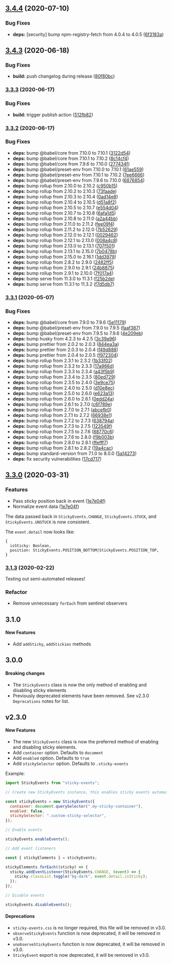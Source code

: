 ## [3.4.4](https://github.com/ryanwalters/sticky-events/compare/v3.4.3...v3.4.4) (2020-07-10)


### Bug Fixes

* **deps:** [security] bump npm-registry-fetch from 4.0.4 to 4.0.5 ([6f3183a](https://github.com/ryanwalters/sticky-events/commit/6f3183ac82f27d852adf65792c916002b690829c))

## [3.4.3](https://github.com/ryanwalters/sticky-events/compare/v3.4.2...v3.4.3) (2020-06-18)


### Bug Fixes

* **build:** push changelog during release ([80f80bc](https://github.com/ryanwalters/sticky-events/commit/80f80bcd9ae329a7784ce3ad580b9f19e65dba2e))

### [3.3.3](https://github.com/ryanwalters/sticky-events/compare/v3.3.2...v3.3.3) (2020-06-17)


### Bug Fixes

* **build:** trigger publish action ([512fb82](https://github.com/ryanwalters/sticky-events/commit/512fb8269fda3c208ecc7b6f7c779a18168f8d24))

### [3.3.2](https://github.com/ryanwalters/sticky-events/compare/v3.3.1...v3.3.2) (2020-06-17)


### Bug Fixes

* **deps:** bump @babel/core from 7.10.0 to 7.10.1 ([3122d54](https://github.com/ryanwalters/sticky-events/commit/3122d546109ddb7f7237c86ca1f14d7b1521c6e9))
* **deps:** bump @babel/core from 7.10.1 to 7.10.2 ([8c14cf4](https://github.com/ryanwalters/sticky-events/commit/8c14cf42904b22729f610dcbfdfebd6ec323dac5))
* **deps:** bump @babel/core from 7.9.6 to 7.10.0 ([277434f](https://github.com/ryanwalters/sticky-events/commit/277434f519e4c05ddd3488ddd8aa59c19f4a4607))
* **deps:** bump @babel/preset-env from 7.10.0 to 7.10.1 ([61ae559](https://github.com/ryanwalters/sticky-events/commit/61ae5595bf7aabda36013f797ce3b544e5739781))
* **deps:** bump @babel/preset-env from 7.10.1 to 7.10.2 ([7ee6666](https://github.com/ryanwalters/sticky-events/commit/7ee6666020d55227871f95f5c8f7dc1f571bcede))
* **deps:** bump @babel/preset-env from 7.9.6 to 7.10.0 ([6876854](https://github.com/ryanwalters/sticky-events/commit/68768541861d1a5526d236da11f37d8f2d92d99c))
* **deps:** bump rollup from 2.10.0 to 2.10.2 ([c950b15](https://github.com/ryanwalters/sticky-events/commit/c950b153005a607e876bf43c12931bfb5d413231))
* **deps:** bump rollup from 2.10.2 to 2.10.3 ([73faade](https://github.com/ryanwalters/sticky-events/commit/73faade4f3b1c3bab5fed93b0adad4b518c8f70b))
* **deps:** bump rollup from 2.10.3 to 2.10.4 ([0ad14e8](https://github.com/ryanwalters/sticky-events/commit/0ad14e83951e968e9708ba0a99c9cd337ce3e633))
* **deps:** bump rollup from 2.10.4 to 2.10.5 ([d51a8f2](https://github.com/ryanwalters/sticky-events/commit/d51a8f24617f51d151efb0e9bc517dee21d58712))
* **deps:** bump rollup from 2.10.5 to 2.10.7 ([e554d04](https://github.com/ryanwalters/sticky-events/commit/e554d0441769401a2d10040c441afef6c2cc26d9))
* **deps:** bump rollup from 2.10.7 to 2.10.8 ([6afa1d5](https://github.com/ryanwalters/sticky-events/commit/6afa1d5ff4beb9d26726300c899f621cd8e0cc84))
* **deps:** bump rollup from 2.10.8 to 2.11.0 ([a2a44bb](https://github.com/ryanwalters/sticky-events/commit/a2a44bbe2dd410573b770f3b36e48b01237ea929))
* **deps:** bump rollup from 2.11.0 to 2.11.2 ([fee09f4](https://github.com/ryanwalters/sticky-events/commit/fee09f4cc5e361d5a4ead97aa95785d92d555162))
* **deps:** bump rollup from 2.11.2 to 2.12.0 ([7b52629](https://github.com/ryanwalters/sticky-events/commit/7b526290cff0edadc735d9802db04faa1ea41c7d))
* **deps:** bump rollup from 2.12.0 to 2.12.1 ([0029462](https://github.com/ryanwalters/sticky-events/commit/00294621bf78d58d268c2aa46dac24c4d6e1ffe8))
* **deps:** bump rollup from 2.12.1 to 2.13.0 ([008a4c8](https://github.com/ryanwalters/sticky-events/commit/008a4c8e42fa4dcf99b7bd6f50d8b8023ee3798a))
* **deps:** bump rollup from 2.13.0 to 2.13.1 ([707f501](https://github.com/ryanwalters/sticky-events/commit/707f501db7181554ba2f5c1d9be987cdd24cc7a6))
* **deps:** bump rollup from 2.13.1 to 2.15.0 ([7b0478b](https://github.com/ryanwalters/sticky-events/commit/7b0478bb4f13e8b3a7e05e4c0c7281bc22b7c1d2))
* **deps:** bump rollup from 2.15.0 to 2.16.1 ([1dd3979](https://github.com/ryanwalters/sticky-events/commit/1dd3979007ca64d250325492b7555f76b7c97b17))
* **deps:** bump rollup from 2.8.2 to 2.9.0 ([2482ff5](https://github.com/ryanwalters/sticky-events/commit/2482ff5cde66677f1ebce1f171562115d0bbfe3b))
* **deps:** bump rollup from 2.9.0 to 2.9.1 ([24b8875](https://github.com/ryanwalters/sticky-events/commit/24b88751ec87322cbd444f354ce23d7e7427ef58))
* **deps:** bump rollup from 2.9.1 to 2.10.0 ([7f017a4](https://github.com/ryanwalters/sticky-events/commit/7f017a4b6bdda075d18b77b53a02901e82329c81))
* **deps:** bump serve from 11.3.0 to 11.3.1 ([f25b2de](https://github.com/ryanwalters/sticky-events/commit/f25b2de0686f2c112973618e6e056849e1f9bbbe))
* **deps:** bump serve from 11.3.1 to 11.3.2 ([f7d5db7](https://github.com/ryanwalters/sticky-events/commit/f7d5db7686739616e1f584ce1a2bf31e630e107d))

### [3.3.1](https://github.com/ryanwalters/sticky-events/compare/v3.3.0...v3.3.1) (2020-05-07)


### Bug Fixes

* **deps:** bump @babel/core from 7.9.0 to 7.9.6 ([5e11179](https://github.com/ryanwalters/sticky-events/commit/5e1117900c821699fa745825f407af94c8c88837))
* **deps:** bump @babel/preset-env from 7.9.0 to 7.9.5 ([faaf387](https://github.com/ryanwalters/sticky-events/commit/faaf387ae7d69da014a5ed810847df5ec6ed4959))
* **deps:** bump @babel/preset-env from 7.9.5 to 7.9.6 ([4e209eb](https://github.com/ryanwalters/sticky-events/commit/4e209eb809fc164d74bd98b0ad1cd1af9ead2246))
* **deps:** bump husky from 4.2.3 to 4.2.5 ([3c39a96](https://github.com/ryanwalters/sticky-events/commit/3c39a96f1195f18174a98ee55aba967ee31330ae))
* **deps:** bump prettier from 2.0.2 to 2.0.3 ([844ea3a](https://github.com/ryanwalters/sticky-events/commit/844ea3ae09a4db1a89a602400647e2a97a0c8551))
* **deps:** bump prettier from 2.0.3 to 2.0.4 ([f49d888](https://github.com/ryanwalters/sticky-events/commit/f49d888a93159194f5805306a7737ca35094fc94))
* **deps:** bump prettier from 2.0.4 to 2.0.5 ([f972304](https://github.com/ryanwalters/sticky-events/commit/f97230468f8d2f4c897e08f9edc447f3dc8d09b6))
* **deps:** bump rollup from 2.3.1 to 2.3.2 ([1b33f02](https://github.com/ryanwalters/sticky-events/commit/1b33f0288a84fe2145abc17eb299e6d2df00ed74))
* **deps:** bump rollup from 2.3.2 to 2.3.3 ([17a966d](https://github.com/ryanwalters/sticky-events/commit/17a966dda0fb25516e17d4c9386e6e550add919c))
* **deps:** bump rollup from 2.3.3 to 2.3.4 ([a43f5b9](https://github.com/ryanwalters/sticky-events/commit/a43f5b9a254340e8bec033a931d00015d83f1589))
* **deps:** bump rollup from 2.3.4 to 2.3.5 ([80ed729](https://github.com/ryanwalters/sticky-events/commit/80ed7297219e7e3cd34a2b722aee54285ca067c0))
* **deps:** bump rollup from 2.3.5 to 2.4.0 ([3e9ce75](https://github.com/ryanwalters/sticky-events/commit/3e9ce75082b048a249275ed22e86e11ae2c12159))
* **deps:** bump rollup from 2.4.0 to 2.5.0 ([d10e8ec](https://github.com/ryanwalters/sticky-events/commit/d10e8ec0dab5db6b49a042c451af52cca23f5e5c))
* **deps:** bump rollup from 2.5.0 to 2.6.0 ([e623a13](https://github.com/ryanwalters/sticky-events/commit/e623a13ee16a80f255454b82c62f31ff56383915))
* **deps:** bump rollup from 2.6.0 to 2.6.1 ([0edd24a](https://github.com/ryanwalters/sticky-events/commit/0edd24acff34ea267c8af81a574008661bc2fd3f))
* **deps:** bump rollup from 2.6.1 to 2.7.0 ([c6f789e](https://github.com/ryanwalters/sticky-events/commit/c6f789e3a5ec1d45f1c06717bccea9f19f2052f7))
* **deps:** bump rollup from 2.7.0 to 2.7.1 ([abcefb0](https://github.com/ryanwalters/sticky-events/commit/abcefb05975a3c9b49e9fe7ad86acd5feeeae27f))
* **deps:** bump rollup from 2.7.1 to 2.7.2 ([66938e1](https://github.com/ryanwalters/sticky-events/commit/66938e145f95dc3e42597a9eef97f502b284fa6d))
* **deps:** bump rollup from 2.7.2 to 2.7.3 ([638794a](https://github.com/ryanwalters/sticky-events/commit/638794a65557bff05260025ce0fb6a3479832d2b))
* **deps:** bump rollup from 2.7.3 to 2.7.5 ([123549f](https://github.com/ryanwalters/sticky-events/commit/123549f9090c0909d4d66e598a8895d9e58e0982))
* **deps:** bump rollup from 2.7.5 to 2.7.6 ([88770c6](https://github.com/ryanwalters/sticky-events/commit/88770c6f5bde48dc19c1342120d29e263ceeb0cb))
* **deps:** bump rollup from 2.7.6 to 2.8.0 ([f9b003b](https://github.com/ryanwalters/sticky-events/commit/f9b003bf9fb0894b8292e80289f86385d4edddcf))
* **deps:** bump rollup from 2.8.0 to 2.8.1 ([ffefff7](https://github.com/ryanwalters/sticky-events/commit/ffefff70d95d011c5885a48b3e899e046efbf8ce))
* **deps:** bump rollup from 2.8.1 to 2.8.2 ([19a4cac](https://github.com/ryanwalters/sticky-events/commit/19a4cac56db6e6b7dbd65b25394c5e3db72b04fd))
* **deps:** bump standard-version from 7.1.0 to 8.0.0 ([5a14273](https://github.com/ryanwalters/sticky-events/commit/5a1427385b91491a927c12cda3dcb9427d39fea5))
* **deps:** fix security vulnerabilities ([17cd717](https://github.com/ryanwalters/sticky-events/commit/17cd71743aff01ca2393a29b23115b568952c31a))

## [3.3.0](https://github.com/ryanwalters/sticky-events/compare/v3.1.2...v3.3.0) (2020-03-31)

### Features

- Pass sticky position back in event ([1e7e04f](https://github.com/ryanwalters/sticky-events/commit/1e7e04f6c5141a7f4f0ef8e2dd80b040a3b591d4))
- Normalize event data ([1e7e04f](https://github.com/ryanwalters/sticky-events/commit/1e7e04f6c5141a7f4f0ef8e2dd80b040a3b591d4))

The data passed back in `StickyEvents.CHANGE`, `StickyEvents.STUCK`, and `StickyEvents.UNSTUCK` is now consistent.

The `event.detail` now looks like:

```
{
  isSticky: Boolean,
  position: StickyEvents.POSITION_BOTTOM|StickyEvents.POSITION_TOP,
}
```

### [3.1.3](https://github.com/ryanwalters/sticky-events/compare/v3.1.2...v3.1.3) (2020-02-22)

Testing out semi-automated releases!

### Refactor

- Remove unnecessary `forEach` from sentinel observers

## 3.1.0

#### New Features

- Add `addSticky`, `addStickies` methods

## 3.0.0

#### Breaking changes

- The `StickyEvents` class is now the only method of enabling and disabling sticky elements
- Previously deprecated elements have been removed. See v2.3.0 `Deprecations` notes for list.

## v2.3.0

#### New Features

- The new `StickyEvents` class is now the preferred method of enabling and disabling sticky elements.
- Add `container` option. Defaults to `document`
- Add `enabled` option. Defaults to `true`
- Add `stickySelector` option. Defaults to `.sticky-events`

Example:

```js
import StickyEvents from "sticky-events";

// Create new StickyEvents instance, this enables sticky events automatically

const stickyEvents = new StickyEvents({
  container: document.querySelector(".my-sticky-container"),
  enabled: false,
  stickySelector: ".custom-sticky-selector",
});

// Enable events

stickyEvents.enableEvents();

// Add event listeners

const { stickyElements } = stickyEvents;

stickyElements.forEach((sticky) => {
  sticky.addEventListener(StickyEvents.CHANGE, (event) => {
    sticky.classList.toggle("bg-dark", event.detail.isSticky);
  });
});

// Disable events

stickyEvents.disableEvents();
```

#### Deprecations

- `sticky-events.css` is no longer required, this file will be removed in v3.0.
- `observeStickyEvents` function is now deprecated, it will be removed in v3.0.
- `unobserveStickyEvents` function is now deprecated, it will be removed in v3.0.
- `StickyEvent` export is now deprecated, it will be removed in v3.0.
